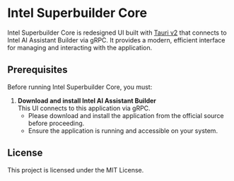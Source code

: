 # Intel Superbuilder Core

Intel Superbuilder Core is redesigned UI built with [Tauri v2](https://tauri.app/) that connects to Intel AI Assistant Builder via gRPC. It provides a modern, efficient interface for managing and interacting with the application.

## Prerequisites

Before running Intel Superbuilder Core, you must:

1. **Download and install Intel AI Assistant Builder**  
   This UI connects to this application via gRPC.
   - Please download and install the application from the official source before proceeding.
   - Ensure the application is running and accessible on your system.

## License

This project is licensed under the MIT License.
